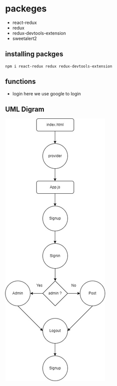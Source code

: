 # packeges
- react-redux
- redux
- redux-devtools-extension
- sweetalert2
## installing packges
```
npm i react-redux redux redux-devtools-extension

```

## functions
- login 
here we use google to login 
## UML Digram
![alt text](./UntitledDiagram.jpg)
